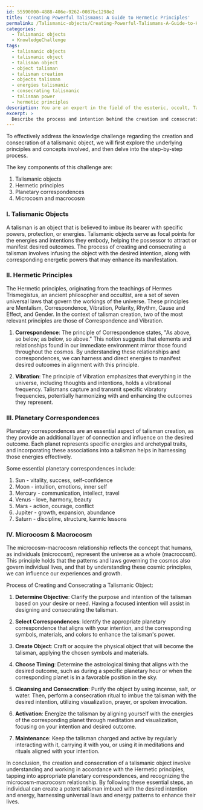 ```yaml
---
id: 55590000-4888-406e-9262-0087bc1298e2
title: 'Creating Powerful Talismans: A Guide to Hermetic Principles'
permalink: /Talismanic-objects/Creating-Powerful-Talismans-A-Guide-to-Hermetic-Principles/
categories:
  - Talismanic objects
  - KnowledgeChallenge
tags:
  - talismanic objects
  - talismanic object
  - talisman object
  - object talisman
  - talisman creation
  - objects talisman
  - energies talismanic
  - consecrating talismanic
  - talisman power
  - hermetic principles
description: You are an expert in the field of the esoteric, occult, Talismanic objects and Education. You are a writer of tests, challenges, books and deep knowledge on Talismanic objects for initiates and students to gain deep insights and understanding from. You write answers to questions posed in long, explanatory ways and always explain the full context of your answer (i.e., related concepts, formulas, examples, or history), as well as the step-by-step thinking process you take to answer the challenges. Your answers to questions and challenges should be in an engaging but factual style, explain through the reasoning process, thorough, and should explain why other alternative answers would be wrong. Summarize the key themes, ideas, and conclusions at the end.
excerpt: > 
  Describe the process and intention behind the creation and consecration of a talismanic object, while incorporating the Hermetic principles, planetary correspondences, and the relationship between the microcosm and the macrocosm.
---
```

To effectively address the knowledge challenge regarding the creation and consecration of a talismanic object, we will first explore the underlying principles and concepts involved, and then delve into the step-by-step process. 

The key components of this challenge are:

1. Talismanic objects
2. Hermetic principles
3. Planetary correspondences
4. Microcosm and macrocosm

### I. Talismanic Objects

A talisman is an object that is believed to imbue its bearer with specific powers, protection, or energies. Talismanic objects serve as focal points for the energies and intentions they embody, helping the possessor to attract or manifest desired outcomes. The process of creating and consecrating a talisman involves infusing the object with the desired intention, along with corresponding energetic powers that may enhance its manifestation.

### II. Hermetic Principles

The Hermetic principles, originating from the teachings of Hermes Trismegistus, an ancient philosopher and occultist, are a set of seven universal laws that govern the workings of the universe. These principles are Mentalism, Correspondence, Vibration, Polarity, Rhythm, Cause and Effect, and Gender. In the context of talisman creation, two of the most relevant principles are those of Correspondence and Vibration.

1. **Correspondence**: The principle of Correspondence states, "As above, so below; as below, so above." This notion suggests that elements and relationships found in our immediate environment mirror those found throughout the cosmos. By understanding these relationships and correspondences, we can harness and direct energies to manifest desired outcomes in alignment with this principle.

2. **Vibration**: The principle of Vibration emphasizes that everything in the universe, including thoughts and intentions, holds a vibrational frequency. Talismans capture and transmit specific vibratory frequencies, potentially harmonizing with and enhancing the outcomes they represent.

### III. Planetary Correspondences

Planetary correspondences are an essential aspect of talisman creation, as they provide an additional layer of connection and influence on the desired outcome. Each planet represents specific energies and archetypal traits, and incorporating these associations into a talisman helps in harnessing those energies effectively.

Some essential planetary correspondences include:

1. Sun - vitality, success, self-confidence
2. Moon - intuition, emotions, inner self
3. Mercury - communication, intellect, travel
4. Venus - love, harmony, beauty
5. Mars - action, courage, conflict
6. Jupiter - growth, expansion, abundance
7. Saturn - discipline, structure, karmic lessons

### IV. Microcosm & Macrocosm

The microcosm-macrocosm relationship reflects the concept that humans, as individuals (microcosm), represent the universe as a whole (macrocosm). This principle holds that the patterns and laws governing the cosmos also govern individual lives, and that by understanding these cosmic principles, we can influence our experiences and growth.

Process of Creating and Consecrating a Talismanic Object:

1. **Determine Objective**: Clarify the purpose and intention of the talisman based on your desire or need. Having a focused intention will assist in designing and consecrating the talisman.

2. **Select Correspondences**: Identify the appropriate planetary correspondence that aligns with your intention, and the corresponding symbols, materials, and colors to enhance the talisman's power.

3. **Create Object**: Craft or acquire the physical object that will become the talisman, applying the chosen symbols and materials.

4. **Choose Timing**: Determine the astrological timing that aligns with the desired outcome, such as during a specific planetary hour or when the corresponding planet is in a favorable position in the sky.

5. **Cleansing and Consecration**: Purify the object by using incense, salt, or water. Then, perform a consecration ritual to imbue the talisman with the desired intention, utilizing visualization, prayer, or spoken invocation.

6. **Activation**: Energize the talisman by aligning yourself with the energies of the corresponding planet through meditation and visualization, focusing on your intention and desired outcome.

7. **Maintenance**: Keep the talisman charged and active by regularly interacting with it, carrying it with you, or using it in meditations and rituals aligned with your intention.

In conclusion, the creation and consecration of a talismanic object involve understanding and working in accordance with the Hermetic principles, tapping into appropriate planetary correspondences, and recognizing the microcosm-macrocosm relationship. By following these essential steps, an individual can create a potent talisman imbued with the desired intention and energy, harnessing universal laws and energy patterns to enhance their lives.
